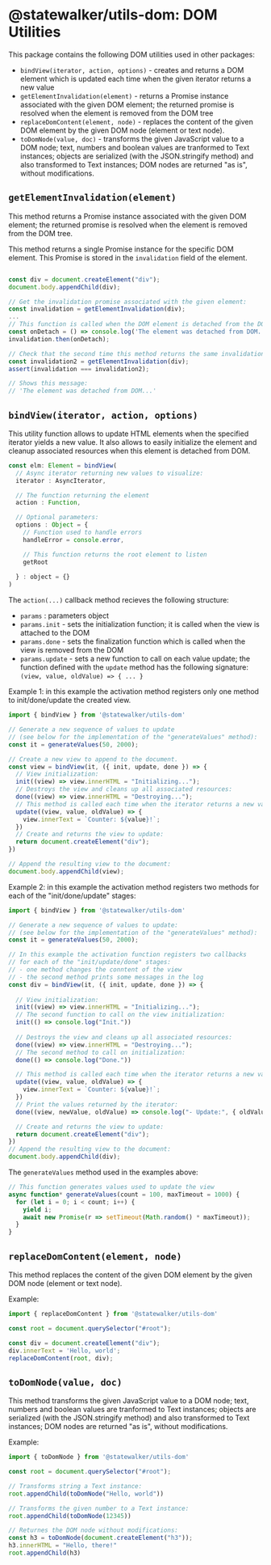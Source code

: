 # @statewalker/utils-dom: DOM Utilities

This package contains the following DOM utilities used in other packages:
* `bindView(iterator, action, options)` - creates and returns a DOM element which is updated each time when the given iterator returns a new value
* `getElementInvalidation(element)` - returns a Promise instance associated with the given DOM element; the returned promise is resolved when the element is removed from the DOM tree 
* `replaceDomContent(element, node)` - replaces the content of the given DOM element by the given DOM node (element or text node).
* `toDomNode(value, doc)` - transforms the given JavaScript value to a DOM node; text, numbers and boolean values are tranformed to Text instances; objects are serialized (with the JSON.stringify method) and also transformed to Text instances; DOM nodes are returned "as is", without modifications.

## `getElementInvalidation(element)`

This method returns a Promise instance associated with the given DOM element; the returned promise is resolved when the element is removed from the DOM tree.

This method returns a single Promise instance for the specific DOM element. This Promise is stored in the `invalidation` field of the element.


```javascript

const div = document.createElement("div");
document.body.appendChild(div);

// Get the invalidation promise associated with the given element:
const invalidation = getElementInvalidation(div);
...
// This function is called when the DOM element is detached from the DOM tree:
const onDetach = () => console.log('The element was detached from DOM...');
invalidation.then(onDetach);

// Check that the second time this method returns the same invalidation instance:
const invalidation2 = getElementInvalidation(div);
assert(invalidation === invalidation2);

// Shows this message:
// 'The element was detached from DOM...'
```


## `bindView(iterator, action, options)`

This utility function allows to update HTML elements when the specified iterator yields a new value.
It also allows to easily initialize the element and cleanup associated resources when this element is detached from DOM.


```javascript
const elm: Element = bindView(
  // Async iterator returning new values to visualize:
  iterator : AsyncIterator,

  // The function returning the element
  action : Function,

  // Optional parameters:
  options : Object = {
    // Function used to handle errors
    handleError = console.error,

    // This function returns the root element to listen
    getRoot
    
  } : object = {}
)
```

The `action(...)` callback method recieves the following structure:
* `params` : parameters object
* `params.init` - sets the initialization function; it is called when the view is attached to the DOM
* `params.done` - sets the finalization function which is called when the view is removed from the DOM
* `params.update` - sets a new function to call on each value update; the function defined with the `update` method has the following signature: `(view, value, oldValue) => { ... }`

Example 1: in this example the activation method registers only one method to init/done/update the created view.
```javascript
import { bindView } from '@statewalker/utils-dom'

// Generate a new sequence of values to update
// (see below for the implementation of the "generateValues" method):
const it = generateValues(50, 2000);

// Create a new view to append to the document.
const view = bindView(it, ({ init, update, done }) => {
  // View initialization:
  init((view) => view.innerHTML = "Initializing...");
  // Destroys the view and cleans up all associated resources:
  done((view) => view.innerHTML = "Destroying...");
  // This method is called each time when the iterator returns a new value:
  update((view, value, oldValue) => {
    view.innerText = `Counter: ${value}!`;
  })
  // Create and returns the view to update:
  return document.createElement("div");
})

// Append the resulting view to the document:
document.body.appendChild(view);
```


Example 2: in this example the activation method registers two methods
for each of the "init/done/update" stages:
```javascript
import { bindView } from '@statewalker/utils-dom'

// Generate a new sequence of values to update:
// (see below for the implementation of the "generateValues" method):
const it = generateValues(50, 2000);

// In this example the activation function registers two callbacks 
// for each of the "init/update/done" stages:
// - one method changes the conntent of the view
// - the second method prints some messages in the log
const div = bindView(it, ({ init, update, done }) => {
  
  // View initialization:
  init((view) => view.innerHTML = "Initializing...");
  // The second function to call on the view initialization:
  init(() => console.log("Init."))
  
  // Destroys the view and cleans up all associated resources:
  done((view) => view.innerHTML = "Destroying...");
  // The second method to call on initialization:
  done(() => console.log("Done."))

  // This method is called each time when the iterator returns a new value:
  update((view, value, oldValue) => {
    view.innerText = `Counter: ${value}!`;
  })
  // Print the values returned by the iterator:
  done((view, newValue, oldValue) => console.log("- Update:", { oldValue, newValue }));

  // Create and returns the view to update:
  return document.createElement("div");
})
// Append the resulting view to the document:
document.body.appendChild(div);

```

The `generateValues` method used in the examples above:
```javascript
// This function generates values used to update the view
async function* generateValues(count = 100, maxTimeout = 1000) {
  for (let i = 0; i < count; i++) {
    yield i;
    await new Promise(r => setTimeout(Math.random() * maxTimeout));
  }
}

```

## `replaceDomContent(element, node)` 

This method replaces the content of the given DOM element by the given DOM node (element or text node).

Example:
```javascript
import { replaceDomContent } from '@statewalker/utils-dom'

const root = document.querySelector("#root");

const div = document.createElement("div");
div.innerText = 'Hello, world';
replaceDomContent(root, div);

```

## `toDomNode(value, doc)`

This method transforms the given JavaScript value to a DOM node; text, numbers and boolean values are tranformed to Text instances; objects are serialized (with the JSON.stringify method) and also transformed to Text instances; DOM nodes are returned "as is", without modifications.

Example:
```javascript
import { toDomNode } from '@statewalker/utils-dom'

const root = document.querySelector("#root");

// Transforms string a Text instance:
root.appendChild(toDomNode("Hello, world")) 

// Transforms the given number to a Text instance:
root.appendChild(toDomNode(12345)) 

// Returnes the DOM node without modifications: 
const h3 = toDomNode(document.createElement("h3"));
h3.innerHTML = "Hello, there!"
root.appendChild(h3)

```